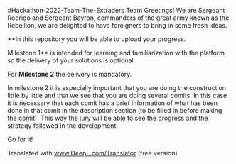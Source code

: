 #Hackathon-2022-Team-The-Extraders Team
Greetings! We are Sergeant Rodrigo and Sergeant Bayron, commanders of the great army known as the Rebellion, we are delighted to have foreigners to bring in some fresh ideas.

**In this repository you will be able to upload your progress.

Milestone 1** is intended for learning and familiarization with the platform so the delivery of your solutions is optional.

For **Milestone 2** the delivery is mandatory.

In milestone 2 it is especially important that you are doing the construction little by little and that we see that you are doing several comits. In this case it is necessary that each comit has a brief information of what has been done in that comit in the description section (to be filled in before making the comit). This way the jury will be able to see the progress and the strategy followed in the development.

Go for it!

Translated with www.DeepL.com/Translator (free version)

